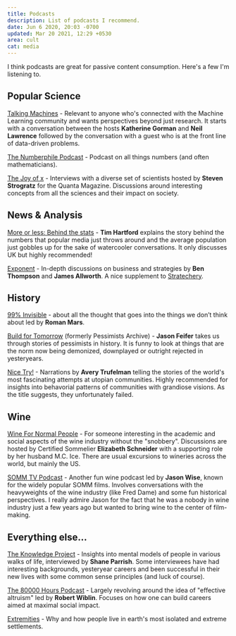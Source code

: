 ```yaml
---
title: Podcasts
description: List of podcasts I recommend.
date: Jun 6 2020, 20:03 -0700
updated: Mar 20 2021, 12:29 +0530
area: cult
cat: media
---
```


I think podcasts are great for passive content consumption. Here's a few I'm listening to.

## Popular Science

[Talking Machines](https://www.thetalkingmachines.com/home) - Relevant to anyone who's connected with the Machine Learning community and wants perspectives beyond just research. It starts with a conversation between the hosts **Katherine Gorman** and **Neil Lawrence** followed by the conversation with a guest who is at the front line of data-driven problems.

[The Numberphile Podcast](https://www.numberphile.com/podcast/) - Podcast on all things numbers \(and often mathematicians\).

[The Joy of x](https://www.quantamagazine.org/tag/the-joy-of-x/) - Interviews with a diverse set of scientists hosted by **Steven Strogratz** for the Quanta Magazine. Discussions around interesting concepts from all the sciences and their impact on society.

## News & Analysis

[More or less: Behind the stats](https://www.bbc.co.uk/programmes/p02nrss1) - **Tim Hartford** explains
the story behind the numbers that popular media just throws around and the average population
just gobbles up for the sake of watercooler conversations. It only discusses UK but highly recommended!

[Exponent](https://exponent.fm) - In-depth discussions on business and strategies by **Ben Thompson** and **James Allworth**. A nice supplement to [Stratechery](http://stratechery.com/).

## History

[99% Invisible](https://99percentinvisible.org) - about all the thought that goes into the things we don’t think about led
by **Roman Mars**.

[Build for Tomorrow](https://pessimists.co) (formerly Pessimists Archive) - **Jason Feifer** takes us through stories of pessimists in history. It is funny to look at things that are the norm now being demonized, downplayed or outright rejected in yesteryears.

[Nice Try!](https://www.curbed.com/2019/5/7/18514684/nice-try-podcast-utopian-avery-trufelman) - Narrations by **Avery Trufelman** telling the stories of the world's most fascinating attempts at utopian communities. Highly recommended for insights into behavorial patterns of communities with grandiose visions. As the title suggests, they unfortunately failed.

## Wine

[Wine For Normal People](https://www.winefornormalpeople.com) - For someone interesting in the academic and social aspects of the wine industry without the "snobbery". Discussions are hosted by Certified Sommelier **Elizabeth Schneider** with a supporting role by her husband M.C. Ice. There are usual excursions to wineries across the world, but mainly the US.

[SOMM TV Podcast](https://www.sommtv.com/the-somm-tv-podcast-series) - Another fun wine podcast led by **Jason Wise**, known for the widely popular SOMM films. Involves conversations with the heavyweights of the wine industry \(like Fred Dame\) and some fun historical perspectives. I really admire Jason for the fact that he was a nobody in wine industry just a few years ago but wanted to bring wine to the center of film-making.

## Everything else...

[The Knowledge Project](https://fs.blog/knowledge-project/) - Insights into mental models of people in various walks of life, interviewed by **Shane Parrish**. Some interviewees have had interesting backgrounds, yesteryear careers and been successful in their new lives with some common sense principles \(and luck of course\).

[The 80000 Hours Podcast](https://80000hours.org/podcast/) - Largely revolving around the idea of "effective altruism" led by **Robert Wiblin**. Focuses on how one can build careers aimed at maximal social impact.

[Extremities](https://anchor.fm/extremities) - Why and how people live in earth's most isolated and extreme settlements.
